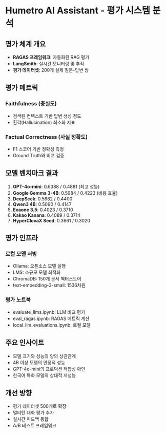# Humetro AI Assistant - 평가 시스템 분석

## 평가 체계 개요
- **RAGAS 프레임워크**: 자동화된 RAG 평가
- **LangSmith**: 실시간 모니터링 및 추적
- **평가 데이터셋**: 200개 실제 질문-답변 쌍

## 평가 메트릭
### Faithfulness (충실도)
- 검색된 컨텍스트 기반 답변 생성 정도
- 환각(Hallucination) 최소화 지표

### Factual Correctness (사실 정확도)
- F1 스코어 기반 정확성 측정
- Ground Truth와 비교 검증

## 모델 벤치마크 결과
1. **GPT-4o-mini**: 0.6388 / 0.4881 (최고 성능)
2. **Google Gemma 3-4B**: 0.5984 / 0.4223 (비용 효율)
3. **DeepSeek**: 0.5682 / 0.4400
4. **Qwen3 4B**: 0.5090 / 0.4147
5. **Exaone 3.5**: 0.4023 / 0.3710
6. **Kakao Kanana**: 0.4089 / 0.3714
7. **HyperClovaX Seed**: 0.3661 / 0.3020

## 평가 인프라
### 로컬 모델 서빙
- Ollama: 오픈소스 모델 실행
- LMS: 소규모 모델 최적화
- ChromaDB: 150개 문서 벡터스토어
- text-embedding-3-small: 1536차원

### 평가 노트북
- evaluate_llms.ipynb: LLM 비교 평가
- eval_ragas.ipynb: RAGAS 메트릭 계산
- local_llm_evaluations.ipynb: 로컬 모델

## 주요 인사이트
- 모델 크기와 성능의 양의 상관관계
- 4B 이상 모델의 안정적 성능
- GPT-4o-mini의 프로덕션 적합성 확인
- 한국어 특화 모델의 상대적 저성능

## 개선 방향
- 평가 데이터셋 500개로 확장
- 멀티턴 대화 평가 추가
- 실시간 피드백 통합
- A/B 테스트 프레임워크